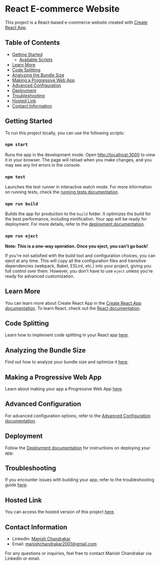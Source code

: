 # React E-commerce Website

This project is a React-based e-commerce website created with [Create React App](https://github.com/facebook/create-react-app).

## Table of Contents

- [Getting Started](#getting-started)
  - [Available Scripts](#available-scripts)
- [Learn More](#learn-more)
- [Code Splitting](#code-splitting)
- [Analyzing the Bundle Size](#analyzing-the-bundle-size)
- [Making a Progressive Web App](#making-a-progressive-web-app)
- [Advanced Configuration](#advanced-configuration)
- [Deployment](#deployment)
- [Troubleshooting](#troubleshooting)
- [Hosted Link](#hosted-link)
- [Contact Information](#contact-information)

## Getting Started

To run this project locally, you can use the following scripts:

### `npm start`

Runs the app in the development mode.
Open [http://localhost:3000](http://localhost:3000) to view it in your browser.
The page will reload when you make changes, and you may see any lint errors in the console.

### `npm test`

Launches the test runner in interactive watch mode. For more information on running tests, check the [running tests documentation](https://facebook.github.io/create-react-app/docs/running-tests).

### `npm run build`

Builds the app for production to the `build` folder. It optimizes the build for the best performance, including minification. Your app will be ready for deployment. For more details, refer to the [deployment documentation](https://facebook.github.io/create-react-app/docs/deployment).

### `npm run eject`

**Note: This is a one-way operation. Once you eject, you can't go back!**

If you're not satisfied with the build tool and configuration choices, you can eject at any time. This will copy all the configuration files and transitive dependencies (webpack, Babel, ESLint, etc.) into your project, giving you full control over them. However, you don't have to use `eject` unless you're ready for advanced customization.

## Learn More

You can learn more about Create React App in the [Create React App documentation](https://facebook.github.io/create-react-app/docs/getting-started). To learn React, check out the [React documentation](https://reactjs.org/).

## Code Splitting

Learn how to implement code splitting in your React app [here](https://facebook.github.io/create-react-app/docs/code-splitting).

## Analyzing the Bundle Size

Find out how to analyze your bundle size and optimize it [here](https://facebook.github.io/create-react-app/docs/analyzing-the-bundle-size).

## Making a Progressive Web App

Learn about making your app a Progressive Web App [here](https://facebook.github.io/create-react-app/docs/making-a-progressive-web-app).

## Advanced Configuration

For advanced configuration options, refer to the [Advanced Configuration documentation](https://facebook.github.io/create-react-app/docs/advanced-configuration).

## Deployment

Follow the [Deployment documentation](https://facebook.github.io/create-react-app/docs/deployment) for instructions on deploying your app.

## Troubleshooting

If you encounter issues with building your app, refer to the troubleshooting guide [here](https://facebook.github.io/create-react-app/docs/troubleshooting#npm-run-build-fails-to-minify).

## Hosted Link

You can access the hosted version of this project [here](https://react-ecom2.web.app/).

## Contact Information

- LinkedIn: [Manish Chandrakar](https://www.linkedin.com/in/manish-chandrakar-23392b183/)
- Email: manishchandrakar2001@gmail.com

For any questions or inquiries, feel free to contact Manish Chandrakar via LinkedIn or email.

